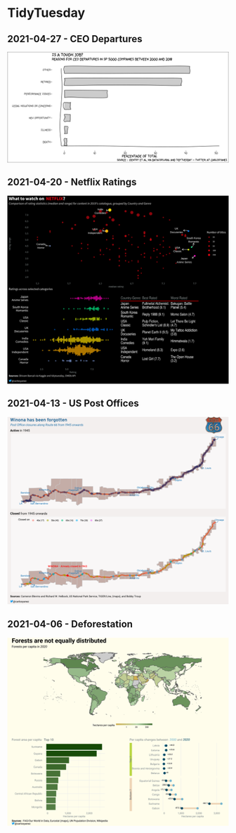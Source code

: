 
# TidyTuesday  

## 2021-04-27 - CEO Departures
![](2021-04-27/ceo_departures.png)

## 2021-04-20 - Netflix Ratings
![](2021-04-20/netflix_categories.png)

## 2021-04-13 - US Post Offices
![](2021-04-13/post_office_route66.png)

## 2021-04-06 - Deforestation
![](2021-04-06/deforestation.png)
